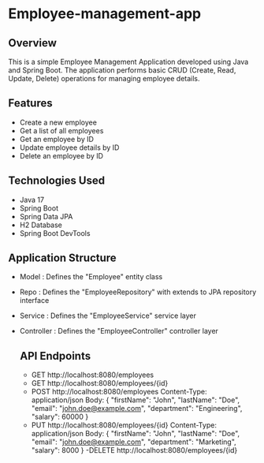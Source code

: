 # Employee-management-app

## Overview
This is a simple Employee Management Application developed using Java and Spring Boot. The application performs basic CRUD (Create, Read, Update, Delete) operations for managing employee details.

## Features
- Create a new employee
- Get a list of all employees
- Get an employee by ID
- Update employee details by ID
- Delete an employee by ID

## Technologies Used
- Java 17
- Spring Boot
- Spring Data JPA
- H2 Database
- Spring Boot DevTools

## Application Structure
- Model : Defines the "Employee" entity class
- Repo : Defines the "EmployeeRepository" with extends to JPA repository interface
- Service : Defines the "EmployeeService" service layer
- Controller : Defines the "EmployeeController" controller layer

  ## API Endpoints
  - GET http://localhost:8080/employees
  - GET http://localhost:8080/employees/{id}
  - POST http://localhost:8080/employees
    Content-Type: application/json
    Body:
    {
      "firstName": "John",
      "lastName": "Doe",
      "email": "john.doe@example.com",
      "department": "Engineering",
      "salary": 60000
    }
  - PUT http://localhost:8080/employees/{id}
    Content-Type: application/json
    Body:
    {
      "firstName": "John",
        "lastName": "Doe",
        "email": "john.doe@example.com",
        "department": "Marketing",
        "salary": 8000
    }
    -DELETE http://localhost:8080/employees/{id}



